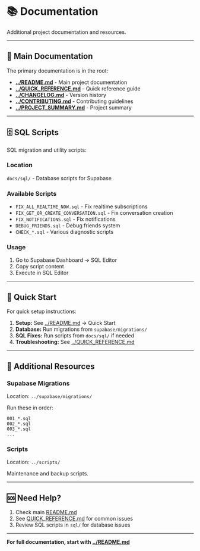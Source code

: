 # 📚 Documentation

Additional project documentation and resources.

---

## 📖 Main Documentation

The primary documentation is in the root:

- **[../README.md](../README.md)** - Main project documentation
- **[../QUICK_REFERENCE.md](../QUICK_REFERENCE.md)** - Quick reference guide
- **[../CHANGELOG.md](../CHANGELOG.md)** - Version history
- **[../CONTRIBUTING.md](../CONTRIBUTING.md)** - Contributing guidelines
- **[../PROJECT_SUMMARY.md](../PROJECT_SUMMARY.md)** - Project summary

---

## 🗄️ SQL Scripts

SQL migration and utility scripts:

### Location
`docs/sql/` - Database scripts for Supabase

### Available Scripts
- `FIX_ALL_REALTIME_NOW.sql` - Fix realtime subscriptions
- `FIX_GET_OR_CREATE_CONVERSATION.sql` - Fix conversation creation
- `FIX_NOTIFICATIONS.sql` - Fix notifications
- `DEBUG_FRIENDS.sql` - Debug friends system
- `CHECK_*.sql` - Various diagnostic scripts

### Usage
1. Go to Supabase Dashboard → SQL Editor
2. Copy script content
3. Execute in SQL Editor

---

## 🚀 Quick Start

For quick setup instructions:

1. **Setup:** See [../README.md](../README.md) → Quick Start
2. **Database:** Run migrations from `supabase/migrations/`
3. **SQL Fixes:** Run scripts from `docs/sql/` if needed
4. **Troubleshooting:** See [../QUICK_REFERENCE.md](../QUICK_REFERENCE.md)

---

## 📁 Additional Resources

### Supabase Migrations
Location: `../supabase/migrations/`

Run these in order:
```
001_*.sql
002_*.sql
003_*.sql
...
```

### Scripts
Location: `../scripts/`

Maintenance and backup scripts.

---

## 🆘 Need Help?

1. Check main [README.md](../README.md)
2. See [QUICK_REFERENCE.md](../QUICK_REFERENCE.md) for common issues
3. Review SQL scripts in `sql/` for database issues

---

**For full documentation, start with [../README.md](../README.md)**
